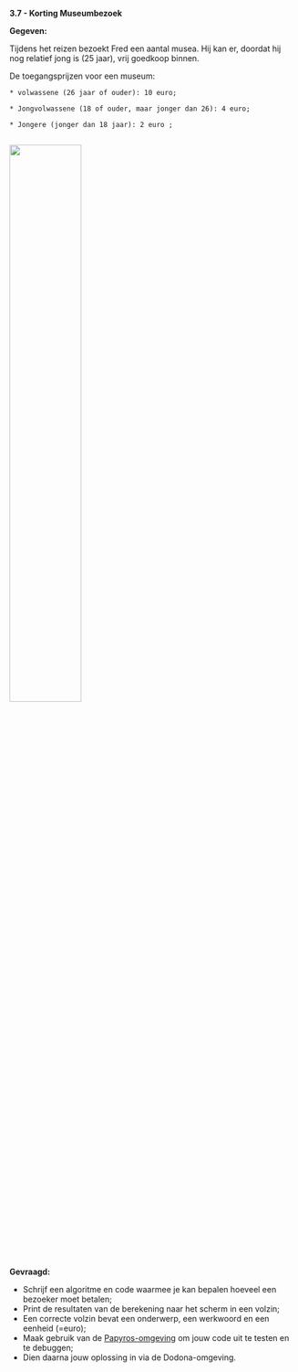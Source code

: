 **3.7 - Korting Museumbezoek**

**Gegeven:**

Tijdens het reizen bezoekt Fred een aantal musea. Hij kan er, doordat hij nog relatief jong is (25 jaar), vrij goedkoop binnen. 

De toegangsprijzen voor een museum: 

```
* volwassene (26 jaar of ouder): 10 euro; 

* Jongvolwassene (18 of ouder, maar jonger dan 26): 4 euro; 

* Jongere (jonger dan 18 jaar): 2 euro ; 


```

<img src="https://images.pexels.com/photos/10845471/pexels-photo-10845471.jpeg?auto=compress&cs=tinysrgb&w=1260&h=750&dpr=1" width="50%"/>

**Gevraagd:**

* Schrijf een algoritme en code waarmee je kan bepalen hoeveel een bezoeker moet betalen; 
* Print de resultaten van de berekening naar het scherm in een volzin; 
* Een correcte volzin bevat een onderwerp, een werkwoord en een eenheid (=euro);
* Maak gebruik van de [Papyros-omgeving](https://papyros.dodona.be/?locale=nl&language=JavaScript) om jouw code uit te testen en te debuggen;
* Dien daarna jouw oplossing in via de Dodona-omgeving. 